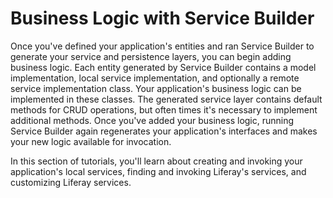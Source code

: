 # Business Logic with Service Builder [](id=business-logic-with-service-builder)

Once you've defined your application's entities and ran Service Builder to
generate your service and persistence layers, you can begin adding business
logic. Each entity generated by Service Builder contains a model implementation,
local service implementation, and optionally a remote service implementation
class. Your application's business logic can be implemented in these classes.
The generated service layer contains default methods for CRUD operations, but
often times it's necessary to implement additional methods. Once you've added
your business logic, running Service Builder again regenerates your
application's interfaces and makes your new logic available for invocation.

In this section of tutorials, you'll learn about creating and invoking your
application's local services, finding and invoking Liferay's services, and
customizing Liferay services.
